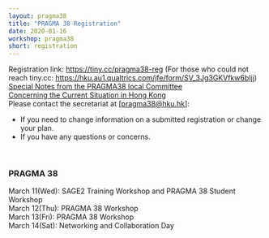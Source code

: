```yaml
---
layout: pragma38
title: "PRAGMA 38 Registration"
date: 2020-01-16
workshop: pragma38
short: registration
---
```


Registration link: <a href="https://tiny.cc/pragma38-reg">https://tiny.cc/pragma38-reg</a> (For those who could not reach tiny.cc: <a href="https://hku.au1.qualtrics.com/jfe/form/SV_3Jg3GKVfkw6bIjj">https://hku.au1.qualtrics.com/jfe/form/SV_3Jg3GKVfkw6bIjj</a>)
<br>
<a href="https://www.its.hku.hk/sites/default/files/services/research/PRAGMA38-SafetyInformation.pdf">Special Notes from the PRAGMA38 local Committee<br>Concerning the Current Situation in Hong Kong</a>
<br>
Please contact the secretariat at <a href="mailto:pragma38@hku.hk">[pragma38@hku.hk]</a>: <br>
<ul>
  <li>If you need to change information on a submitted registration or change your plan.</li>
  <li>If you have any questions or concerns.</li>
</ul>

<br>

### PRAGMA 38 <br>
March 11(Wed): SAGE2 Training Workshop and PRAGMA 38 Student Workshop<br>
March 12(Thu): PRAGMA 38 Workshop<br>
March 13(Fri): PRAGMA 38 Workshop<br>
March 14(Sat): Networking and Collaboration Day
